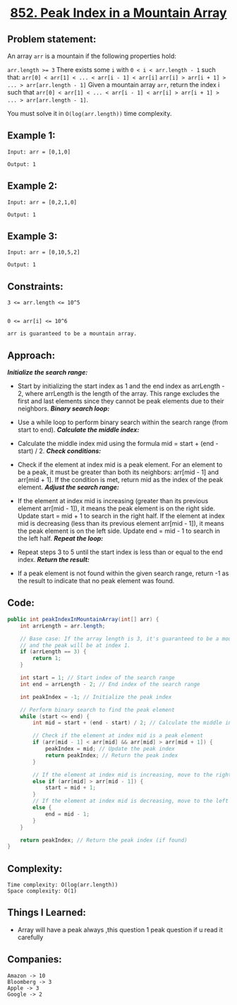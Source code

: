 <h1 align="center"><a href="https://leetcode.com/problems/peak-index-in-a-mountain-array/" target="_blank">852. Peak Index in a Mountain Array</a></h1>

## Problem statement:
An array `arr` is a mountain if the following properties hold:

`arr.length >= 3`
There exists some `i` with `0 < i < arr.length - 1` such that:
`arr[0] < arr[1] < ... < arr[i - 1] < arr[i]` 
`arr[i] > arr[i + 1] > ... > arr[arr.length - 1]`
Given a mountain array `arr`, return the index i such that `arr[0] < arr[1] < ... < arr[i - 1] < arr[i] > arr[i + 1] > ... > arr[arr.length - 1]`.

You must solve it in `O(log(arr.length))` time complexity.




## Example 1:

```
Input: arr = [0,1,0]

Output: 1
```

## Example 2:

```
Input: arr = [0,2,1,0]

Output: 1
```


## Example 3:

```
Input: arr = [0,10,5,2]

Output: 1
```


## Constraints:

```
3 <= arr.length <= 10^5


0 <= arr[i] <= 10^6

arr is guaranteed to be a mountain array.
```


 

## Approach:

***Initialize the search range:***

- Start by initializing the start index as 1 and the end index as arrLength - 2, where arrLength is the length of the array. This range excludes the first and last elements since they cannot be peak elements due to their neighbors.
***Binary search loop:***

- Use a while loop to perform binary search within the search range (from start to end).
***Calculate the middle index:***

- Calculate the middle index mid using the formula mid = start + (end - start) / 2.
***Check conditions:***

- Check if the element at index mid is a peak element. For an element to be a peak, it must be greater than both its neighbors: arr[mid - 1] and arr[mid + 1].
If the condition is met, return mid as the index of the peak element.
***Adjust the search range:***

- If the element at index mid is increasing (greater than its previous element arr[mid - 1]), it means the peak element is on the right side. Update start = mid + 1 to search in the right half.
If the element at index mid is decreasing (less than its previous element arr[mid - 1]), it means the peak element is on the left side. Update end = mid - 1 to search in the left half.
***Repeat the loop:***

- Repeat steps 3 to 5 until the start index is less than or equal to the end index.
***Return the result:***

- If a peak element is not found within the given search range, return -1 as the result to indicate that no peak element was found.


## Code: 

```java
public int peakIndexInMountainArray(int[] arr) {
    int arrLength = arr.length;

    // Base case: If the array length is 3, it's guaranteed to be a mountain array
    // and the peak will be at index 1.
    if (arrLength == 3) {
        return 1;
    }

    int start = 1; // Start index of the search range
    int end = arrLength - 2; // End index of the search range

    int peakIndex = -1; // Initialize the peak index

    // Perform binary search to find the peak element
    while (start <= end) {
        int mid = start + (end - start) / 2; // Calculate the middle index

        // Check if the element at index mid is a peak element
        if (arr[mid - 1] < arr[mid] && arr[mid] > arr[mid + 1]) {
            peakIndex = mid; // Update the peak index
            return peakIndex; // Return the peak index
        }

        // If the element at index mid is increasing, move to the right half
        else if (arr[mid] > arr[mid - 1]) {
            start = mid + 1;
        }
        // If the element at index mid is decreasing, move to the left half
        else {
            end = mid - 1;
        }
    }

    return peakIndex; // Return the peak index (if found)
}
```







## Complexity:

```
Time complexity: O(log(arr.length))
Space complexity: O(1)
```

## Things I Learned:

- Array will have a peak always ,this question 1 peak question if u read it carefully
  


## Companies:

```
Amazon -> 10
Bloomberg -> 3
Apple -> 3
Google -> 2
```





